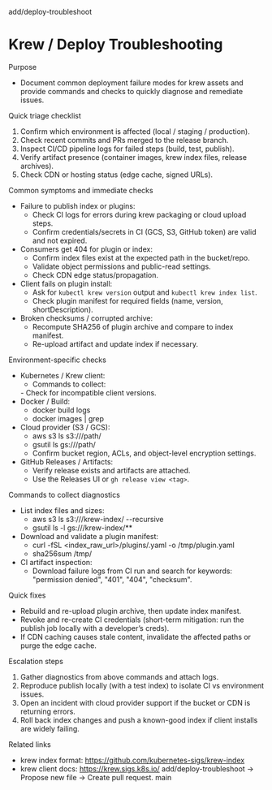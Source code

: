 add/deploy-troubleshoot
# Krew / Deploy Troubleshooting

Purpose
- Document common deployment failure modes for krew assets and provide commands and checks to quickly diagnose and remediate issues.

Quick triage checklist
1. Confirm which environment is affected (local / staging / production).
2. Check recent commits and PRs merged to the release branch.
3. Inspect CI/CD pipeline logs for failed steps (build, test, publish).
4. Verify artifact presence (container images, krew index files, release archives).
5. Check CDN or hosting status (edge cache, signed URLs).

Common symptoms and immediate checks
- Failure to publish index or plugins:
  - Check CI logs for errors during krew packaging or cloud upload steps.
  - Confirm credentials/secrets in CI (GCS, S3, GitHub token) are valid and not expired.
- Consumers get 404 for plugin or index:
  - Confirm index files exist at the expected path in the bucket/repo.
  - Validate object permissions and public-read settings.
  - Check CDN edge status/propagation.
- Client fails on plugin install:
  - Ask for `kubectl krew version` output and `kubectl krew index list`.
  - Check plugin manifest for required fields (name, version, shortDescription).
- Broken checksums / corrupted archive:
  - Recompute SHA256 of plugin archive and compare to index manifest.
  - Re-upload artifact and update index if necessary.

Environment-specific checks
- Kubernetes / Krew client:
  - Commands to collect:
   <plugin>
  - Check for incompatible client versions.
- Docker / Build:
  - docker build logs
  - docker images | grep <name>
- Cloud provider (S3 / GCS):
  - aws s3 ls s3://<bucket>/path/
  - gsutil ls gs://<bucket>/path/
  - Confirm bucket region, ACLs, and object-level encryption settings.
- GitHub Releases / Artifacts:
  - Verify release exists and artifacts are attached.
  - Use the Releases UI or `gh release view <tag>`.

Commands to collect diagnostics
- List index files and sizes:
  - aws s3 ls s3://<bucket>/krew-index/ --recursive
  - gsutil ls -l gs://<bucket>/krew-index/**
- Download and validate a plugin manifest:
  - curl -fSL <index_raw_url>/plugins/<plugin>.yaml -o /tmp/plugin.yaml
  - sha256sum /tmp/<artifact>
- CI artifact inspection:
  - Download failure logs from CI run and search for keywords: "permission denied", "401", "404", "checksum".

Quick fixes
- Rebuild and re-upload plugin archive, then update index manifest.
- Revoke and re-create CI credentials (short-term mitigation: run the publish job locally with a developer’s creds).
- If CDN caching causes stale content, invalidate the affected paths or purge the edge cache.

Escalation steps
1. Gather diagnostics from above commands and attach logs.
2. Reproduce publish locally (with a test index) to isolate CI vs environment issues.
3. Open an incident with cloud provider support if the bucket or CDN is returning errors.
4. Roll back index changes and push a known-good index if client installs are widely failing.

Related links
- krew index format: https://github.com/kubernetes-sigs/krew-index
- krew client docs: https://krew.sigs.k8s.io/
add/deploy-troubleshoot → Propose new file → Create pull request.
main
